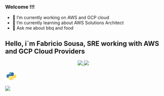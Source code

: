 ### Welcome !!!


- 🔭 I’m currently working on AWS and GCP cloud
- 🌱 I’m currently learning about AWS Solutions Architect
- 💬 Ask me about bbq and food

## Hello, i`m Fabricio Sousa, SRE working with AWS and GCP Cloud Providers
<div align="center">
  <a href="https://github.com/fabriciopsousa">
  <img height="180em" src="https://github-readme-stats.vercel.app/api?username=fabriciopsousa&show_icons=true&theme=dark&include_all_commits=true&count_private=true"/>
  <img height="180em" src="https://github-readme-stats.vercel.app/api/top-langs/?username=fabriciopsousa&layout=compact&langs_count=7&theme=dark"/>
</div>

<div style="display: inline_block"><br>
  <img align="center" alt="Fabricio-Python" height="30" width="40" src="https://raw.githubusercontent.com/devicons/devicon/master/icons/python/python-original.svg">
</div>

<div style="display: inline_block"><br>
<a href="https://www.linkedin.com/in/fabricio-psousa/" target="_blank"><img src="https://img.shields.io/badge/-LinkedIn-%230077B5?style=for-the-badge&logo=linkedin&logoColor=white" target="_blank"></a> 
</div>

